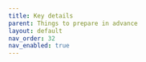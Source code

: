 ```yaml
---
title: Key details
parent: Things to prepare in advance
layout: default
nav_order: 32
nav_enabled: true
---
```

